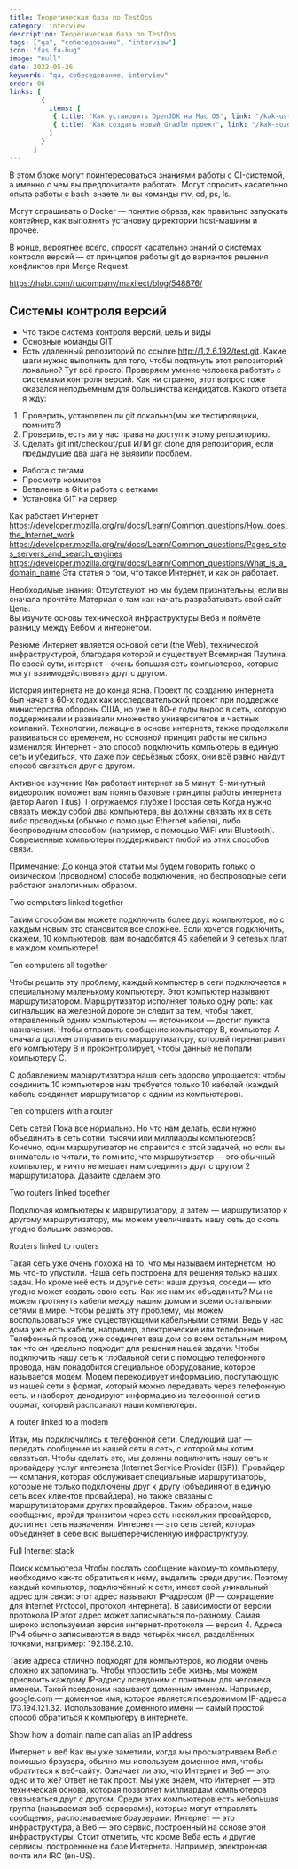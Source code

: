 ```yaml
---
title: Теоретическая база по TestOps
category: interview
description: Теоретическая база по TestOps
tags: ["qa", "собеседование", "interview"]
icon: "fas fa-bug"
image: "null"
date: 2022-05-26
keywords: "qa, собеседование, interview"
order: 06
links: [
        {
          items: [
           { title: "Как установить OpenJDK на Mac OS", link: "/kak-ustanovit-open-jdk-na-mac-os/" },
           { title: "Как создать новый Gradle проект", link: "/kak-sozdat-novyj-gradle-proekt/" },
          ]
        }
      ]
---
```



В этом блоке могут поинтересоваться знаниями работы с CI-системой, а именно с чем вы предпочитаете работать. Могут спросить касательно опыта работы с bash: знаете ли вы команды mv, cd, ps, ls.

Могут спрашивать о Docker — понятие образа, как правильно запускать контейнер, как выполнить установку директории host-машины и прочее.

В конце, вероятнее всего, спросят касательно знаний о системах контроля версий — от принципов работы git до вариантов решения конфликтов при Merge Request.

https://habr.com/ru/company/maxilect/blog/548876/

## Системы контроля версий
- Что такое система контроля версий, цель и виды
- Основные команды GIT
- Есть удаленный репозиторий по ссылке http://1.2.6.192/test.git. Какие шаги нужно выполнить для того, чтобы подтянуть этот репозиторий локально? 
Тут всё просто. Проверяем умение человека работать с системами контроля версий. Как ни странно, этот вопрос тоже оказался неподъемным для большинства кандидатов. 
Какого ответа я жду: 
1. Проверить, установлен ли git локально(мы же тестировщики, помните?)
2. Проверить, есть ли у нас права на доступ к этому репозиторию.
3. Сделать git init/checkout/pull ИЛИ git clone для репозитория, если предыдущие два шага не выявили проблем. 
- Работа с тегами
- Просмотр коммитов
- Ветвление в Git и работа с ветками
- Установка GIT на сервер


Как работает Интернет
https://developer.mozilla.org/ru/docs/Learn/Common_questions/How_does_the_Internet_work
https://developer.mozilla.org/ru/docs/Learn/Common_questions/Pages_sites_servers_and_search_engines
https://developer.mozilla.org/ru/docs/Learn/Common_questions/What_is_a_domain_name
Эта статья о том, что такое Интернет, и как он работает.

Необходимые знания:	Отсутствуют, но мы будем признательны, если вы сначала прочтёте Материал о там как начать разрабатывать свой сайт
Цель:	
Вы изучите основы технической инфраструктуры Веба и поймёте разницу между Вебом и интернетом. 

Резюме
Интернет является основой сети (the Web), технической инфраструктурой, благодаря которой и существует Всемирная Паутина. По своей сути, интернет - очень большая сеть компьютеров, которые могут взаимодействовать друг с другом.

История интернета не до конца ясна. Проект по созданию интернета был начат в 60-х годах как исследовательский проект при поддержке министерства обороны США, но уже в 80-е годы вырос в сеть, которую поддерживали и развивали множество университетов и частных компаний. Технологии, лежащие в основе интернета, также продолжали развиваться со временем, но основной принцип работы не сильно изменился: Интернет - это способ подключить компьютеры в единую сеть и убедиться, что даже при серьёзных сбоях, они всё равно найдут способ связаться друг с другом.

Активное изучение
Как работает интернет за 5 минут: 5-минутный видеоролик поможет вам понять базовые принципы работы интернета (автор Aaron Titus).
Погружаемся глубже
Простая сеть
Когда нужно связать между собой два компьютера, вы должны связать их в сеть либо проводным (обычно с помощью Ethernet кабеля), либо беспроводным способом (например, с помощью WiFi или Bluetooth). Современные компьютеры поддерживают любой из этих способов связи.

Примечание: До конца этой статьи мы будем говорить только о физическом (проводном) способе подключения, но беспроводные сети работают аналогичным образом.

Two computers linked together

Таким способом вы можете подключить более двух компьютеров, но с каждым новым это становится все сложнее. Если хочется подключить, скажем, 10 компьютеров, вам понадобится 45 кабелей и 9 сетевых плат в каждом компьютере!

Ten computers all together

Чтобы решить эту проблему, каждый компьютер в сети подключается к специальному маленькому компьютеру. Этот компьютер называют маршрутизатором. Маршрутизатор исполняет только одну роль: как сигнальщик на железной дороге он следит за тем, чтобы пакет, отправленный одним компьютером — источником — достиг пункта назначения. Чтобы отправить сообщение компьютеру B, компьютер A сначала должен отправить его маршрутизатору, который перенаправит его компьютеру B и проконтролирует, чтобы данные не попали компьютеру C.

С добавлением маршрутизатора наша сеть здорово упрощается: чтобы соединить 10 компьютеров нам требуется только 10 кабелей (каждый кабель соединяет маршрутизатор с одним из компьютеров).

Ten computers with a router

Сеть сетей
Пока все нормально. Но что нам делать, если нужно объединить в сеть сотни, тысячи или миллиарды компьютеров? Конечно, один маршрутизатор не справится с этой задачей, но если вы внимательно читали, то помните, что маршрутизатор — это обычный компьютер, и ничто не мешает нам соединить друг с другом 2 маршрутизатора. Давайте сделаем это.

Two routers linked together

Подключая компьютеры к маршрутизатору, а затем — маршрутизатор к другому маршрутизатору, мы можем увеличивать нашу сеть до сколь угодно больших размеров.

Routers linked to routers

Такая сеть уже очень похожа на то, что мы называем интернетом, но мы что-то упустили. Наша сеть построена для решения только наших задач. Но кроме неё есть и другие сети: наши друзья, соседи — кто угодно может создать свою сеть. Как же нам их объединить? Мы не можем протянуть кабели между нашим домом и всеми остальными сетями в мире. Чтобы решить эту проблему, мы можем воспользоваться уже существующими кабельными сетями. Ведь у нас дома уже есть кабели, например, электрические или телефонные. Телефонный провод уже соединяет ваш дом со всем остальным миром, так что он идеально подходит для решения нашей задачи. Чтобы подключить нашу сеть к глобальной сети с помощью телефонного провода, нам понадобится специальное оборудование, которое называется модем. Модем перекодирует информацию, поступающую из нашей сети в формат, который можно передавать через телефонную сеть, и наоборот, декодируют информацию из телефонной сети в формат, который распознают наши компьютеры.

A router linked to a modem

Итак, мы подключились к телефонной сети. Следующий шаг — передать сообщение из нашей сети в сеть, с которой мы хотим связаться. Чтобы сделать это, мы должны подключить нашу сеть к провайдеру услуг интернета (Internet Service Provider (ISP)). Провайдер — компания, которая обслуживает специальные маршрутизаторы, которые не только подключены друг к другу (объединяют в единую сеть всех клиентов провайдера), но также связаны с маршрутизаторами других провайдеров. Таким образом, наше сообщение, пройдя транзитом через сеть нескольких провайдеров, достигнет сеть назначения. Интернет — это сеть сетей, которая объединяет в себе всю вышеперечисленную инфраструктуру.

Full Internet stack

Поиск компьютера
Чтобы послать сообщение какому-то компьютеру, необходимо как-то обратиться к нему, выделить среди других. Поэтому каждый компьютер, подключённый к сети, имеет свой уникальный адрес для связи: этот адрес называют IP-адресом (IP — сокращение для Internet Protocol, протокол интернета). В зависимости от версии протокола IP этот адрес может записываться по-разному. Самая широко используемая версия интернет-протокола — версия 4. Адреса IPv4 обычно записываются в виде четырёх чисел, разделённых точками, например: 192.168.2.10.

Такие адреса отлично подходят для компьютеров, но людям очень сложно их запоминать. Чтобы упростить себе жизнь, мы можем присвоить каждому IP-адресу псевдоним с понятным для человека именем. Такой псевдоним называют доменным именем. Например, google.com — доменное имя, которое является псевдонимом IP-адреса 173.194.121.32. Использование доменного имени — самый простой способ обратиться к компьютеру в интернете.

Show how a domain name can alias an IP address

Интернет и веб
Как вы уже заметили, когда мы просматриваем Веб с помощью браузера, обычно мы используем доменное имя, чтобы обратиться к веб-сайту. Означает ли это, что Интернет и Веб — это одно и то же? Ответ не так прост. Мы уже знаем, что Интернет — это техническая основа, которая позволяет миллиардам компьютеров связываться друг с другом. Среди этих компьютеров есть небольшая группа (называемая веб-серверами), которые могут отправлять сообщения, распознаваемые браузерами. Интернет —  это инфраструктура, а Веб — это сервис, построенный на основе этой инфраструктуры. Стоит отметить, что кроме Веба есть и другие сервисы, построенные на базе Интернета. Например, электронная почта или IRC (en-US).